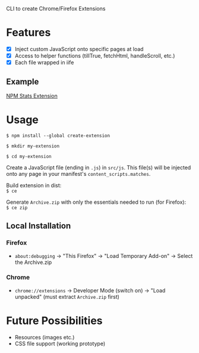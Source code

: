 CLI to create Chrome/Firefox Extensions

# Features
- [x] Inject custom JavaScript onto specific pages at load  
- [x] Access to helper functions (tillTrue, fetchHtml, handleScroll, etc.)
- [x] Each file wrapped in iife  

## Example
[NPM Stats Extension](https://github.com/zvakanaka/npm-stats-extension)

# Usage
`$ npm install --global create-extension`  

`$ mkdir my-extension`

`$ cd my-extension`

Create a JavaScript file (ending in `.js`) in `src/js`. This file(s) will be injected onto any page in your manifest's `content_scripts.matches`.

Build extension in dist:   
`$ ce`

Generate `Archive.zip` with only the essentials needed to run (for Firefox):  
`$ ce zip`

## Local Installation
### Firefox
- `about:debugging` -> "This Firefox" -> "Load Temporary Add-on" -> Select the Archive.zip

### Chrome
- `chrome://extensions` -> Developer Mode (switch on) -> "Load unpacked" (must extract `Archive.zip` first)

# Future Possibilities
- Resources (images etc.)
- CSS file support (working prototype)
